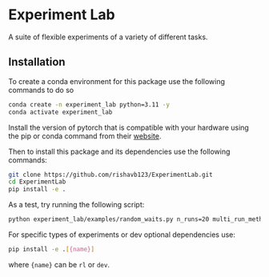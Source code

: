 # Experiment Lab

A suite of flexible experiments of a variety of different tasks.

## Installation

To create a conda environment for this package use the following commands to do so

```bash
conda create -n experiment_lab python=3.11 -y
conda activate experiment_lab
```

Install the version of pytorch that is compatible with your hardware using the pip or conda command from their [website](https://pytorch.org/get-started/locally/).

Then to install this package and its dependencies use the following commands:

```bash
git clone https://github.com/rishavb123/ExperimentLab.git
cd ExperimentLab
pip install -e .
```

As a test, try running the following script:

```bash
python experiment_lab/examples/random_waits.py n_runs=20 multi_run_method=parallel seed=0
```

For specific types of experiments or dev optional dependencies use:

```bash
pip install -e .[{name}]
```

where `{name}` can be `rl` or `dev`.
